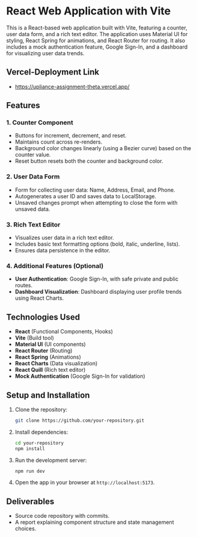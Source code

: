 # React Web Application with Vite

This is a React-based web application built with Vite, featuring a counter, user data form, and a rich text editor. The application uses Material UI for styling, React Spring for animations, and React Router for routing. It also includes a mock authentication feature, Google Sign-In, and a dashboard for visualizing user data trends.

## Vercel-Deployment Link
-  https://upliance-assignment-theta.vercel.app/

## Features

### 1. **Counter Component**
- Buttons for increment, decrement, and reset.
- Maintains count across re-renders.
- Background color changes linearly (using a Bezier curve) based on the counter value.
- Reset button resets both the counter and background color.

### 2. **User Data Form**
- Form for collecting user data: Name, Address, Email, and Phone.
- Autogenerates a user ID and saves data to LocalStorage.
- Unsaved changes prompt when attempting to close the form with unsaved data.

### 3. **Rich Text Editor**
- Visualizes user data in a rich text editor.
- Includes basic text formatting options (bold, italic, underline, lists).
- Ensures data persistence in the editor.

### 4. **Additional Features (Optional)**
- **User Authentication**: Google Sign-In, with safe private and public routes.
- **Dashboard Visualization**: Dashboard displaying user profile trends using React Charts.

## Technologies Used
- **React** (Functional Components, Hooks)
- **Vite** (Build tool)
- **Material UI** (UI components)
- **React Router** (Routing)
- **React Spring** (Animations)
- **React Charts** (Data visualization)
- **React Quill** (Rich text editor)
- **Mock Authentication** (Google Sign-In for validation)

## Setup and Installation

1. Clone the repository:
   ```bash
   git clone https://github.com/your-repository.git
   ```

2. Install dependencies:
   ```bash
   cd your-repository
   npm install
   ```

3. Run the development server:
   ```bash
   npm run dev
   ```

4. Open the app in your browser at `http://localhost:5173`.

## Deliverables
- Source code repository with commits.
- A report explaining component structure and state management choices.

